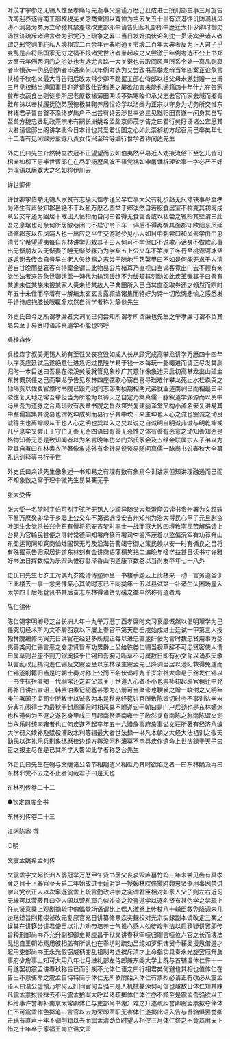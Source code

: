 <!-- { "loadSidebar": true } -->
叶茂才字参之无锡人性至孝痛母先逝事父逾谨万厯己丑成进士授刑部主事三月旋告改南迎养遂得南工部榷税芜关念商重困以寛恤为主去关五十里有双港徃讥防漏税风涛不测易为商厉立命弛其禁差竣改吏部郎中请告归起礼部郎中歴迁太仆少卿时御史汤世济疏斥诸建言者为邪党乃上疏争之畧曰当日发奸摘伏论列沈一贯汤宾尹诸人者谓之邪党则曲庇私人壊祖宗二百余年计典明通关节壊二百年大典者反为正人君子乎变乱是非将贻国家无穷之祸不报诸党世济者羣起攻之又尝激于年例考选不公上书郑太宰云年例两衙门之劣处也考选尤言路一大关键也去取间风声所系令处一真品则真者毕惧选一伪品则伪者毕进尚何以年例考选为又尝致书高攀龙辩当年四案正论危言扶植千秋名义最大寻告归后改太常少卿不赴擢工部右侍郎以祖父母未邀封赠一出甫三月见权珰当道国事日非遂请致仕逆珰恶之屡欲加害未能也通籍四十年什九在告家贫布衣蔬食出则徒歩所居老屋数椽薄田两顷不殊寒畯仰承父志去官而家去城而郷青鞋布袜以奉杖履抚胞弟茂徳极其鞠养居恒论学以洛闽为正宗以守身为切务所交惟东林诸君子皆白首不渝终岁扄户不出尝有诗云渉世幸逃三见黜归田喜遂一闲身其自写至矣方魏忠贤乱政熹宗未有嗣长洲姚希孟赴京师茂才告之曰君行矣好语诸公宜思其大者请信邸出阁讲学此今日本计也其爱君忧国之心如此崇祯初方起召用己卒矣年七十二着有见闻録旁嚣録八贞女传兴至吟等编行世学者称闲适先生

外史氏曰先生介然特立衣冠不正望望而去如伯夷然平易近人劝掖流俗下至乞儿皆可相亲如栁下恵半世曹郎在在尽职扬歴风波不罹党祸如申屠蟠柝理论事一字必严不好为浑语以居寛大之名如程伊川云

许世卿传

许世卿字伯勲无锡人家贫有志操天性孝谨父早亡事大父有礼歩趋无尺寸轶事母至孝为诸生有声受知郡邑絶不干以私万厯乙酉举于郷淡然自若服食居室不稍变其初丙戍从公交车还为幽居十戒出入恒指而自问曰若得无食言否或以私尝之辄指其壁谓曰此吾之息壤也可奈何所居敝巷闭门不启守令下车一谒后不得再覩其面郡守欧阳东凤延请修郡志以东凤端人也一出应之平生交游絶少见小人如目中刺尝曰和风未学由由恵清节宁希望望夷每自东林讲学归敕其子曰人何可不学但口不说欺心话身不做欺心事出无惭朋友入无惭妻子睡无惭梦寐乃为学矣五上公交车不第庚子冬行至桃源河冰坚遂返谢去传金自号早白老人矢终焉之志尝于隙地手艺菜甲曰不如是何能无求于人清苦自甘晚而益窘客有持槖金谓曰此物易公片楮耳乃直视曰当谒客竟出门去不顾有亲党坐法者来告急世卿适鬻一婢代为输罚锾终不为缓颊其刻励如此疾革嘱其子曰吾有某逋未偿某施未报某家人赉未给某故人子典田所入已当其直亟取券还之翛然而瞑时年五十未仕而卒着有中解编太玄玄言露颕编诸集而特好为诗一切欣惋悲愉之感悉发乎诗诗成抱膝长哦辄复欢然自得学者称为静叅先生

外史氏曰今之所谓孝廉者文词而已何尝知所谓孝所谓廉也先生之举孝廉可谓不负其名矣至于易箦时语非真道学不能也呜呼

呉桂森传

呉桂森字叔美无锡人幼有至性父丧哀毁如成人长从顾宪成高攀龙讲学万厯四十四年以序贡应廷试后遂絶意仕进急归过毘陵学易于钱一本每玩一卦輙进而请正尽发其扄归时一本目送曰吾易在梁溪矣爰就管见象抄广其意作像象述天启初高攀龙出山延主东林慨然任之己而攀龙予告见东林四座弦歌心窃自喜寻珰难作攀龙死止水桂森哭之恸竭赀以佐费官旗时书院已毁乃约同志邹期桢期相两兄弟就业道南祠已而相朂曰平陂徃复天地之常吾辈但当为所能为以待天之自定乃集真儒一脉叙道学渊源而以关中冯从吾为道脉之合焉珰败有表章书院之旨亟谋兴复建丽泽堂又构小斋名来复讲易其中羣儒翕集其说易也谓乾坤成列而易行乎其中坎干来主坤也人心之诚也震诚之动艮诚得主也离坤顺从干也人心之明也巽以入之兑以说之自诚明自明诚非诚与明乾坤或几乎息矣又尝正王守仁无善无恶四语曰有善无恶性之体有善有恶意之动知善知恶是格物知善无恶是致知闻者以为名言晚年仿义门郑氏家会及五经会联属宗人子弟以为常其自署曰东林素衣所著像象述外有金针易说谈易随问真儒一脉尚书说春秋大全纂礼记训释等书行于世

外史氏曰余读先生像象述一书知易之有理有数有象焉今训诂家但知讲理融通而已而不知象数之寓于理中微先生易其蓁芜乎

张大受传

张大受一名梦时字伯可别字弦所无锡人少颕异随父大叅澄斋公读书贵州署为文超轶不羣万厯癸卯举于乡屡上公交车不第谒选授安吉州知州为治大得民心甲子元旦剧盗叶朗生余党杀长兴令石有恒将犯安吉梦时率士一战而冦大败四境敉寜民苦解绢请上台易为官输民甚便之寻转常德同知署府篆再署司李贤声茂着以监偏沅军有功荐升山东盐运司同知寛商恤灶国课无亏及沿海告警竭守御之策民赖以安一时有循良之目将有殊擢竟告归家居讲道东林刻有会讲商语蒲榻笑拈二编晚年嗜学益甚日读书寸许雅好书法日挥数幅为乐案头惟存彭泽香山明道康节数卷以当尚友卒年七十八外

史氏曰先生七岁工对偶九岁能诗侍塾师坐一书楼手题云上此楼来一动一言务遵圣训下此楼去一事一念务慊亲心其幼时志已不同矣年十五以县试第一补诸生乆困场屋入太学四十后始登贤书其后奋志东林得诸贤切磋之益卓然称有道者焉

陈仁锡传

陈仁锡字明卿号芝台长洲人年十九举万厯丁酉孝廉时文习衰靡慨然以倡明理学为己任究切经术所为文不屑西京以下屡上春官不第天启壬戌始成进士廷试一甲第三人授翰林院编修丙寅充日讲官在经筵多所规正每以进忠直逺奸佞为言时魏忠贤用事方芟夷善类闻仁锡言恶之会忠贤冒军功累爵上公给铁劵仁锡当视草辞不可忠贤密使人谓曰属草则台座不则刀锯奚择乎仁锡曰吾腕可断草不可属数日即有孙文豸以诵歩天歌妖言乱政见捕词连仁锡及文震孟坐以东林谋主震孟先已降调里居以池阳救得免逮而仁锡遂削籍归当是时朝士奏对称上公而不名伏谒呼九千岁宗社大命悬于丝发仁锡以一书生抗拒直揭一代纲常还之君父其关于世道人心者不小也崇祯初起原官稍迁中允再补日讲出宣诏三韩赍油素记阨塞甚悉为小册可当聚米也鞕裘之赠一峻谢之又明年庚午署国子监司业所教士以诚敬为本是秋充经筵讲官所敷陈皆切时务不事训诂辛未分典礼闱得士为最秋册封周藩归时相恶其不附遂讼于朝曰是门户后劲也是东林嫡派也科道何为不逐之遂乞身甲戌三月起南祭酒南雍士子欣然复有南陈之称南陈谓文定当永乐时统南雍者也亡何疾遂不起卒年五十六赠詹事府詹事谥文荘所著有经济八编大学衍义续补及赋役漕政水利等辑最大者世法録一书凡本朝之大经大法祖训之敬天勤民以迄礼乐兵刑象纬厯律边镇方舆浚河利漕莫不毕具疾作遗命上世法録于天子曰臣之报主尽在是已其所学大畧如此学者称芝台先生

外史氏曰先生在朝与文姚诸公名节相期道义相砥乃其时欲陷之者一曰东林嫡派再曰东林邪党不去之不止者何哉君子曰是天也

东林列传卷二十二

●钦定四库全书

东林列传卷二十三

江阴陈鼎 撰

○明

文震孟姚希孟列传

文震孟字文起长洲人弱冠举万厯甲午贤书居父丧哀毁庐墓竹坞三年未尝见齿有真孝亷之目十上春官至天启二年始成进士廷对第一授翰林院修撰时魏忠贤渐用事因禁讲学兴党议正人以次窜逐震孟上疏言勤政讲学之实谓君臣相对如家人父子则左右近习无縁可以蒙蔽且曰空人国以营私窟几似浊流之投詈道学以逐名贤有甚伪学之禁疏上忤忠贤意乗上观剧摘疏中傀儡登场语谓比上偶人激怒上传杖八十辅臣救免降调未几逆珰矫旨削籍崇祯改元复原官充日讲纂修熹宗实録校对光宗实録副本请改定三案之误其在讲筵尝讲君使臣以礼力劝帝培养士气推心感人勿徒峻刑法以启猜疑讲罢即传旨释刑部尚书乔允升副都御史易应昌于狱又讲春秋宰咺归赗言咺位六官之长而壊法乱纪自王朝始焉用彼相盖有所讽也在春坊时疏劾吕纯如罗织诸贤今藉奥援思借邉才起用吏部尚书王永光假窃威柄变乱祖制考选摈斥清才上命指实具奏永光旋罢厯升詹事府少詹事上知可大用八年七月进礼部左侍郎兼东阁大学士既与首辅温体仁忤十一月遂罢初震孟讲春秋称旨已而引疾不允体仁语之曰行相君矣何避也其相也值体仁在告出不意骤命之震孟自恃特简于体仁无所依附始入体仁有票拟必请正有改必从震孟语人曰温公虚懐乃尔何云奸同官何吾驺曰是人机械甚深何可信也越数日体仁知其踈凡震孟票拟径抹去不用震孟拍案大呼以诸疏掷体仁体仁亦不顾至是震孟吾驺欲以工科给事许誉卿补南京太常卿体仁与吏部尚书谢升难之升遂疏纠誉卿震孟票拟夺俸体仁不可震孟作色掷笔曰言官以去为荣即革职无害体仁遂揭此语入告与吾驺俱罢誉卿击珰有直声十年不调削籍以去而震孟清劲负时望入相仅三月体仁挤之不竟其用天下惜之十年卒于家福王南立谥文肃

